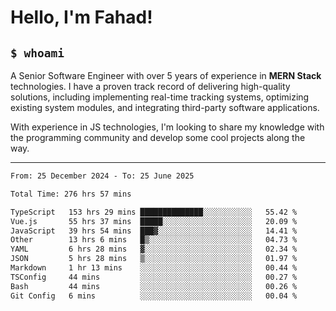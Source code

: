 <h1>Hello, I'm Fahad!</h1>

<h2><code>$ whoami</code></h2>

A Senior Software Engineer with over 5 years of experience in **MERN Stack** technologies. I have a proven track record of delivering high-quality solutions, including implementing real-time tracking systems, optimizing existing system modules, and integrating third-party software applications.

With experience in JS technologies, I'm looking to share my knowledge with the programming community and develop some cool projects along the way.

---

<!--START_SECTION:waka-->

```txt
From: 25 December 2024 - To: 25 June 2025

Total Time: 276 hrs 57 mins

TypeScript   153 hrs 29 mins ██████████████░░░░░░░░░░░   55.42 %
Vue.js       55 hrs 37 mins  █████░░░░░░░░░░░░░░░░░░░░   20.09 %
JavaScript   39 hrs 54 mins  ███▓░░░░░░░░░░░░░░░░░░░░░   14.41 %
Other        13 hrs 6 mins   █▒░░░░░░░░░░░░░░░░░░░░░░░   04.73 %
YAML         6 hrs 28 mins   ▓░░░░░░░░░░░░░░░░░░░░░░░░   02.34 %
JSON         5 hrs 28 mins   ▒░░░░░░░░░░░░░░░░░░░░░░░░   01.97 %
Markdown     1 hr 13 mins    ░░░░░░░░░░░░░░░░░░░░░░░░░   00.44 %
TSConfig     44 mins         ░░░░░░░░░░░░░░░░░░░░░░░░░   00.27 %
Bash         44 mins         ░░░░░░░░░░░░░░░░░░░░░░░░░   00.26 %
Git Config   6 mins          ░░░░░░░░░░░░░░░░░░░░░░░░░   00.04 %
```

<!--END_SECTION:waka-->

<!--
**heyFahad/heyFahad** is a ✨ _special_ ✨ repository because its `README.md` (this file) appears on your GitHub profile.

Here are some ideas to get you started:

- 🔭 I’m currently working on ...
- 🌱 I’m currently learning ...
- 👯 I’m looking to collaborate on ...
- 🤔 I’m looking for help with ...
- 💬 Ask me about ...
- 📫 How to reach me: ...
- 😄 Pronouns: ...
- ⚡ Fun fact: ...
-->
